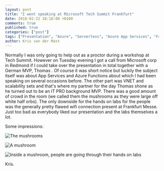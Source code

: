 ```yaml
---
layout: post
title: "I went speaking at Microsoft Tech Summit Frankfurt"
date: 2018-02-22 18:18:00 +0100
comments: true
published: true
categories: ["post"]
tags: ["Presentation", "Azure", "Serverless", "Azure App Services", "Frankfurt", "Germany", "Tech summit"]
author: Kris van der Mast
---
```

Normally I was only going to help out as a proctor during a workshop at Tech Summit. However on Tuesday evening I got a call from Microsoft corp in Redmond if I could take over the presentation in total together with a German MVP, Thomas . Of course it was short notice but luckily the subject itself was about App Services and Azure Functions about which I had been speaking on several occasions before. The other part was VNET and scalability sets and that's where my partner for the day Thomas shone as he turned out to be an IT PRO background MVP. There was a good amount of crowd in the room (we called them the mushrooms as they were large off white half orbs). The only downside for the hands on labs for the people was the generally pretty flawed wifi connection present at Frankfurt Messe. Just too bad as everybody liked our presentation and the labs themselves a lot.  

Some impressions:

![The mushrooms](/images/frankfurt-tech-summit-mushrooms.jpg)

![A mushroom](/images/frankfurt-tech-summit-a-mushroom.jpg)

![Inside a mushroom, people are going through their hands on labs](/images/frankfurt-tech-summit-inside-a-mushroom.jpg)

Kris.